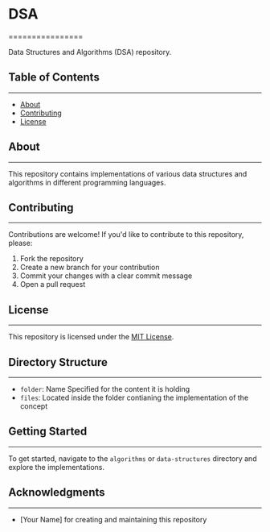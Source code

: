 # DSA
================

Data Structures and Algorithms (DSA) repository.

## Table of Contents
-----------------

* [About](#about)
* [Contributing](#contributing)
* [License](#license)

## About
-----

This repository contains implementations of various data structures and algorithms in different programming languages.

## Contributing
------------

Contributions are welcome! If you'd like to contribute to this repository, please:

1. Fork the repository
2. Create a new branch for your contribution
3. Commit your changes with a clear commit message
4. Open a pull request

## License
-------

This repository is licensed under the [MIT License](https://opensource.org/licenses/MIT).

## Directory Structure
---------------------

* `folder`: Name Specified for the content it is holding
* `files`: Located inside the folder contianing the implementation of the concept

## Getting Started
---------------

To get started, navigate to the `algorithms` or `data-structures` directory and explore the implementations.

## Acknowledgments
----------------

* [Your Name] for creating and maintaining this repository

